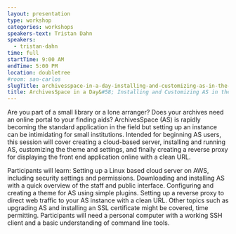 ```yaml
---
layout: presentation
type: workshop
categories: workshops
speakers-text: Tristan Dahn
speakers:
  - tristan-dahn
time: full
startTime: 9:00 AM
endTime: 5:00 PM
location: doubletree
#room: san-carlos
slugTitle: archivesspace-in-a-day-installing-and-customizing-as-in-the-cloud
title: ArchivesSpace in a Day&#58; Installing and Customizing AS in the Cloud
---
```


Are you part of a small library or a lone arranger? Does your archives need an online portal to your finding aids? ArchivesSpace (AS) is rapidly becoming the standard application in the field but setting up an instance can be intimidating for small institutions. Intended for beginning AS users, this session will cover creating a cloud-based server, installing and running AS, customizing the theme and settings, and finally creating a reverse proxy for displaying the front end application online with a clean URL.

Participants will learn: Setting up a Linux based cloud server on AWS, including security settings and permissions. Downloading and installing AS with a quick overview of the staff and public interface. Configuring and creating a theme for AS using simple plugins. Setting up a reverse proxy to direct web traffic to your AS instance with a clean URL. Other topics such as upgrading AS and installing an SSL certificate might be covered, time permitting. Participants will need a personal computer with a working SSH client and a basic understanding of command line tools.
